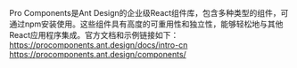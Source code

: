 Pro Components是Ant Design的企业级React组件库，包含多种类型的组件，可通过npm安装使用。这些组件具有高度的可重用性和独立性，能够轻松地与其他React应用程序集成。官方文档和示例链接如下：https://procomponents.ant.design/docs/intro-cn https://procomponents.ant.design/components/
